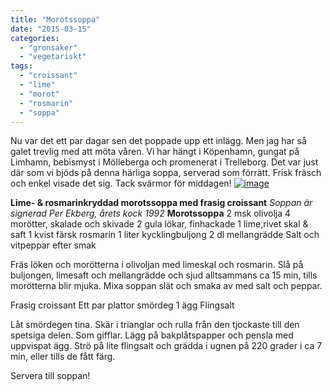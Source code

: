 ```yaml
---
title: "Morotssoppa"
date: "2015-03-15"
categories: 
  - "gronsaker"
  - "vegetariskt"
tags: 
  - "croissant"
  - "lime"
  - "morot"
  - "rosmarin"
  - "soppa"
---
```


Nu var det ett par dagar sen det poppade upp ett inlägg. Men jag har så galet trevlig med att möta våren. Vi har hängt i Köpenhamn, gungat på Limhamn, bebismyst i Mölleberga och promenerat i Trelleborg. Det var just där som vi bjöds på denna härliga soppa, serverad som förrätt. Frisk fräsch och enkel visade det sig. Tack svärmor för middagen! [![image](images/image-e1426453091930-768x1024.jpg)](http://import.local/wp-content/uploads/2015/03/image.jpg)

**Lime- & rosmarinkryddad morotssoppa med frasig croissant** _Soppan är signerad Per Ekberg, årets kock 1992_ **Morotssoppa** 2 msk olivolja 4 morötter, skalade och skivade 2 gula lökar, finhackade 1 lime,rivet skal & saft 1 kvist färsk rosmarin 1 liter kycklingbuljong 2 dl mellangrädde Salt och vitpeppar efter smak

Fräs löken och morötterna i olivoljan med limeskal och rosmarin. Slå på buljongen, limesaft och mellangrädde och sjud alltsammans ca 15 min, tills morötterna blir mjuka. Mixa soppan slät och smaka av med salt och peppar.

Frasig croissant Ett par plattor smördeg 1 ägg Flingsalt

Låt smördegen tina. Skär i trianglar och rulla från den tjockaste till den spetsiga delen. Som gifflar. Lägg på bakplåtspapper och pensla med uppvispat ägg. Strö på lite flingsalt och grädda i ugnen på 220 grader i ca 7 min, eller tills de fått färg.

Servera till soppan!
